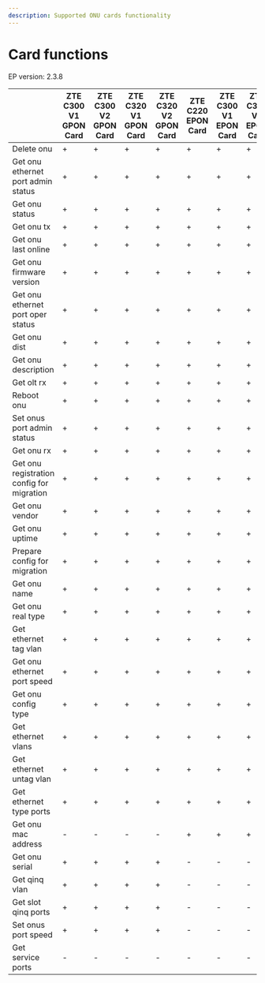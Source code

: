 ```yaml
---
description: Supported ONU cards functionality
---
```


# Card functions

EP version: 2.3.8

|                                           | ZTE C300 V1 GPON Card | ZTE C300 V2 GPON Card | ZTE C320 V1 GPON Card | ZTE C320 V2 GPON Card | ZTE C220 EPON Card | ZTE C300 V1 EPON Card | ZTE C300 V2 EPON Card | ZTE C320 V2 EPON Card | BDcom P3310B EPON Card | BDcom P3310C EPON Card |
| ----------------------------------------- | --------------------- | --------------------- | --------------------- | --------------------- | ------------------ | --------------------- | --------------------- | --------------------- | ---------------------- | ---------------------- |
| Delete onu                                | +                     | +                     | +                     | +                     | +                  | +                     | +                     | +                     | +                      | +                      |
| Get onu ethernet port admin status        | +                     | +                     | +                     | +                     | +                  | +                     | +                     | +                     | +                      | +                      |
| Get onu status                            | +                     | +                     | +                     | +                     | +                  | +                     | +                     | +                     | +                      | +                      |
| Get onu tx                                | +                     | +                     | +                     | +                     | +                  | +                     | +                     | +                     | +                      | +                      |
| Get onu last online                       | +                     | +                     | +                     | +                     | +                  | +                     | +                     | +                     | +                      | +                      |
| Get onu firmware version                  | +                     | +                     | +                     | +                     | +                  | +                     | +                     | +                     | +                      | +                      |
| Get onu ethernet port oper status         | +                     | +                     | +                     | +                     | +                  | +                     | +                     | +                     | +                      | +                      |
| Get onu dist                              | +                     | +                     | +                     | +                     | +                  | +                     | +                     | +                     | +                      | +                      |
| Get onu description                       | +                     | +                     | +                     | +                     | +                  | +                     | +                     | +                     | +                      | +                      |
| Get olt rx                                | +                     | +                     | +                     | +                     | +                  | +                     | +                     | +                     | +                      | +                      |
| Reboot onu                                | +                     | +                     | +                     | +                     | +                  | +                     | +                     | +                     | +                      | +                      |
| Set onus port admin status                | +                     | +                     | +                     | +                     | +                  | +                     | +                     | +                     | +                      | +                      |
| Get onu rx                                | +                     | +                     | +                     | +                     | +                  | +                     | +                     | +                     | +                      | +                      |
| Get onu registration config for migration | +                     | +                     | +                     | +                     | +                  | +                     | +                     | +                     | -                      | -                      |
| Get onu vendor                            | +                     | +                     | +                     | +                     | +                  | +                     | +                     | +                     | -                      | -                      |
| Get onu uptime                            | +                     | +                     | +                     | +                     | +                  | +                     | +                     | +                     | -                      | -                      |
| Prepare config for migration              | +                     | +                     | +                     | +                     | +                  | +                     | +                     | +                     | -                      | -                      |
| Get onu name                              | +                     | +                     | +                     | +                     | +                  | +                     | +                     | +                     | -                      | -                      |
| Get onu real type                         | +                     | +                     | +                     | +                     | +                  | +                     | +                     | +                     | -                      | -                      |
| Get ethernet tag vlan                     | +                     | +                     | +                     | +                     | +                  | +                     | +                     | +                     | -                      | -                      |
| Get onu ethernet port speed               | +                     | +                     | +                     | +                     | +                  | +                     | +                     | +                     | -                      | -                      |
| Get onu config type                       | +                     | +                     | +                     | +                     | +                  | +                     | +                     | +                     | -                      | -                      |
| Get ethernet vlans                        | +                     | +                     | +                     | +                     | +                  | +                     | +                     | +                     | -                      | -                      |
| Get ethernet untag vlan                   | +                     | +                     | +                     | +                     | +                  | +                     | +                     | +                     | -                      | -                      |
| Get ethernet type ports                   | +                     | +                     | +                     | +                     | +                  | +                     | +                     | +                     | -                      | -                      |
| Get onu mac address                       | -                     | -                     | -                     | -                     | +                  | +                     | +                     | +                     | +                      | +                      |
| Get onu serial                            | +                     | +                     | +                     | +                     | -                  | -                     | -                     | -                     | -                      | -                      |
| Get qinq vlan                             | +                     | +                     | +                     | +                     | -                  | -                     | -                     | -                     | -                      | -                      |
| Get slot qinq ports                       | +                     | +                     | +                     | +                     | -                  | -                     | -                     | -                     | -                      | -                      |
| Set onus port speed                       | +                     | +                     | +                     | +                     | -                  | -                     | -                     | -                     | -                      | -                      |
| Get service ports                         | -                     | -                     | -                     | -                     | -                  | -                     | -                     | -                     | -                      | -                      |
